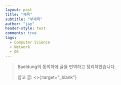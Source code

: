 ```yaml
---
layout: post
title: "제목"
subtitle: "부제목"
author: "jay"
header-style: text
comments: true
tags:
  - Computer Science
  - Network
  - OS
---
```


> Baeldung의 동의하에 글을 번역하고 정리하였습니다.
>
> 참고 글: <>{:target="_blank"}